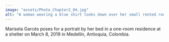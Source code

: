 ```yaml
---
image: "assets/Photo_Chapter2_04.jpg"
alt: "A woman wearing a blue shirt looks down over her small rented room"
---
```

Marisela Garcés poses for a portrait by her bed in a one-room residence at a shelter on March 8, 2019 in Medellín, Antioquia, Colombia.